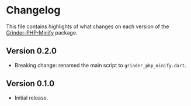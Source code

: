 # Changelog
This file contains highlights of what changes on each version of the [Grinder-PHP-Minify](https://github.com/cedx/grinder-php-minify) package.

## Version 0.2.0
- Breaking change: renamed the main script to `grinder_php_minify.dart`.

## Version 0.1.0
- Initial release.
